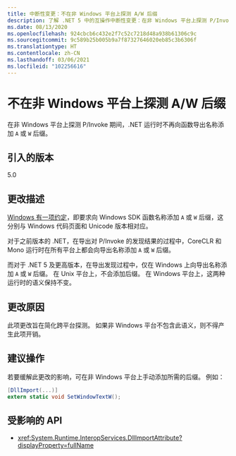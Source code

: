 ```yaml
---
title: 中断性变更：不在非 Windows 平台上探测 A/W 后缀
description: 了解 .NET 5 中的互操作中断性变更：在非 Windows 平台上探测 P/Invoke 期间，不再将后缀添加到函数导出名称。
ms.date: 08/13/2020
ms.openlocfilehash: 924cbcb6c432e2f7c52c7218d48a938b61306c9c
ms.sourcegitcommit: 9c589b25b005b9a7f87327646020eb85c3b6306f
ms.translationtype: HT
ms.contentlocale: zh-CN
ms.lasthandoff: 03/06/2021
ms.locfileid: "102256616"
---
```

# <a name="no-aw-suffix-probing-on-non-windows-platforms"></a>不在非 Windows 平台上探测 A/W 后缀

在非 Windows 平台上探测 P/Invoke 期间，.NET 运行时不再向函数导出名称添加 `A` 或 `W` 后缀。

## <a name="version-introduced"></a>引入的版本

5.0

## <a name="change-description"></a>更改描述

[Windows 有一项约定](/windows/win32/intl/conventions-for-function-prototypes)，即要求向 Windows SDK 函数名称添加 `A` 或 `W` 后缀，这分别与 Windows 代码页面和 Unicode 版本相对应。

对于之前版本的 .NET，在导出对 P/Invoke 的发现结果的过程中，CoreCLR 和 Mono 运行时在所有平台上都会向导出名称添加 `A` 或 `W` 后缀。

而对于 .NET 5 及更高版本，在导出发现过程中，仅在 Windows 上向导出名称添加 `A` 或 `W` 后缀。 在 Unix 平台上，不会添加后缀。 在 Windows 平台上，这两种运行时的语义保持不变。

## <a name="reason-for-change"></a>更改原因

此项更改旨在简化跨平台探测。 如果非 Windows 平台不包含此语义，则不得产生此项开销。

## <a name="recommended-action"></a>建议操作

若要缓解此更改的影响，可在非 Windows 平台上手动添加所需的后缀。 例如：

```csharp
[DllImport(...)]
extern static void SetWindowTextW();
```

## <a name="affected-apis"></a>受影响的 API

- <xref:System.Runtime.InteropServices.DllImportAttribute?displayProperty=fullName>

<!--

### Affected APIs

- `T:System.Runtime.InteropServices.DllImportAttribute`

### Category

Interop

-->

